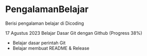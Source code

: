 # PengalamanBelajar
Berisi pengalaman belajar di Dicoding

17 Agustus 2023
Belajar Dasar Git dengan Github (Progress 38%)
  * Belajar dasar perintah Git
  * Belajar membuat README & Release
